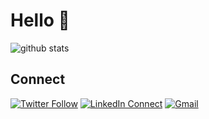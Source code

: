 # Hello 👋
![github stats](https://github-readme-stats-noblepal.vercel.app/api?username=Noblepal&show_icons=true&count_private=true&line_height=33&theme=react)

## Connect
[![Twitter Follow](https://img.shields.io/badge/%20-Follow-black?color=14171A&labelColor=1976d2&logo=twitter&logoColor=ffffff)](https://twitter.com/noblepal_joseph) [![LinkedIn Connect](https://img.shields.io/badge/%20-Connect-black?color=14171A&labelColor=212121&logo=linkedin&logoColor=ffffff)](https://www.linkedin.com/in/joseph-noblepal-538689100/) [![Gmail](https://img.shields.io/badge/%20-Send%20Mail-black?color=14171A&labelColor=ef5350&logo=gmail&logoColor=ffffff)](mailto:zeronillzero@gmail.com?subject=From%20GitHub&body=Hi,%20there.%20Found%20you%20from%20GitHub.)


